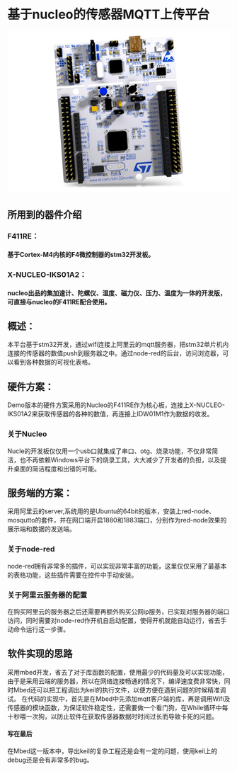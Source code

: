 # 基于nucleo的传感器MQTT上传平台
![image](https://github.com/zhangnoys/Mbed/blob/master/gp.jpg)
## 所用到的器件介绍
### F411RE：
#### 基于Cortex-M4内核的F4微控制器的stm32开发板。
### X-NUCLEO-IKS01A2：
#### nucleo出品的集加速计、陀螺仪、湿度、磁力仪、压力、温度为一体的开发版，可直接与nucleo的F411RE配合使用。

####
## 概述：
本平台基于stm32开发，通过wifi连接上阿里云的mqtt服务器，把stm32单片机内连接的传感器的数值push到服务器之中。通过node-red的后台，访问浏览器，可以看到各种数据的可视化表格。

## 硬件方案：
 Demo版本的硬件方案采用的Nucleo的F411RE作为核心板，连接上X-NUCLEO-IKS01A2来获取传感器的各种的数值，再连接上IDW01M1作为数据的收发。
### 关于Nucleo
Nucle的开发板仅仅用一个usb口就集成了串口、otg、烧录功能，不仅非常简洁，也不再依赖Windows平台下的烧录工具，大大减少了开发者的负担，以及提升桌面的简洁程度和出错的可能。

## 服务端的方案：
采用阿里云的server,系统用的是Ubuntu的64bit的版本，安装上red-node、mosqutto的套件，并在网口端开启1880和1883端口，分别作为red-node效果的展示端和数据的发送端。
### 关于node-red
node-red拥有非常多的插件，可以实现非常丰富的功能，这里仅仅采用了最基本的表格功能，这些插件需要在控件中手动安装。
### 关于阿里云服务器的配置
在购买阿里云的服务器之后还需要再额外购买公网ip服务，已实现对服务器的端口访问，同时需要对node-red作开机自启动配置，使得开机就能自动运行，省去手动命令运行这一步骤。
## 软件实现的思路
采用mbed开发，省去了对于库函数的配置，使用最少的代码量及可以实现功能，由于是采用云端的服务器，所以在网络连接畅通的情况下，编译速度费非常快，同时Mbed还可以把工程调出为keil的执行文件，以便方便在遇到问题的时候精准调试。
在代码的实现中，首先是在Mbed中先添加mqtt客户端的库，再是调用Wifi及传感器的模块函数，为保证软件稳定性，还需要做一个看门狗，在While循环中每十秒喂一次狗，以防止软件在获取传感器数据时时间过长而导致卡死的问题。
#### 写在最后
在Mbed这一版本中，导出keil的复杂工程还是会有一定的问题，使用keil上的debug还是会有非常多的bug。
